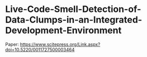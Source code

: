 # Live-Code-Smell-Detection-of-Data-Clumps-in-an-Integrated-Development-Environment

Paper: https://www.scitepress.org/Link.aspx?doi=10.5220/0011727500003464